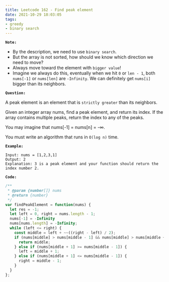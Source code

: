 ```yaml
---
title: Leetcode 162 - Find peak element
date: 2021-10-29 18:03:05
tags:
- greedy
- binary search
---
```

**`Note:`**
- By the description, we need to use `binary search`.
- But the array is not sorted, how should we know which direction we need to move?
- Always move toward the element with `bigger value`!
- Imagine we always do this, eventually when we hit `0` or `len - 1`, both `nums[-1]` or `nums[len]` are `-Infinity`. We can definitely get `nums[i]` bigger than its neighbors. 

**`Question:`**

A peak element is an element that is `strictly greater` than its neighbors.

Given an integer array nums, find a peak element, and return its index. If the array contains multiple peaks, return the index to any of the peaks.

You may imagine that nums[-1] = nums[n] = -∞.

You must write an algorithm that runs in `O(log n)` time.

**`Example:`**
```
Input: nums = [1,2,3,1]
Output: 2
Explanation: 3 is a peak element and your function should return the index number 2.
```

**`Code:`**
```javascript
/**
 * @param {number[]} nums
 * @return {number}
 */
var findPeakElement = function(nums) {
  let res = -1;
  let left = 0, right = nums.length - 1;
  nums[-1] = -Infinity
  nums[nums.length] = -Infinity;
  while (left <= right) {
    const middle = left + ~~((right - left) / 2);
    if (nums[middle] > nums[middle - 1] && nums[middle] > nums[middle + 1]) {
      return middle;
    } else if (nums[middle + 1] >= nums[middle - 1]) {
      left = middle + 1;
    } else if (nums[middle + 1] <= nums[middle - 1]) {
      right = middle - 1;
    }
  }
};
```